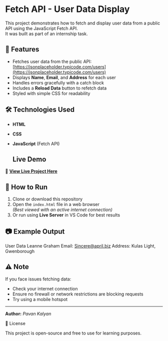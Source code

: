 # Fetch API - User Data Display

This project demonstrates how to fetch and display user data from a public API using the JavaScript Fetch API.  
It was built as part of an internship task.

## 📌 Features
- Fetches user data from the public API: [https://jsonplaceholder.typicode.com/users](https://jsonplaceholder.typicode.com/users)
- Displays **Name**, **Email**, and **Address** for each user
- Handles errors gracefully with a catch block
- Includes a **Reload Data** button to refetch data
- Styled with simple CSS for readability

## 🛠️ Technologies Used
- **HTML**
- **CSS**
- **JavaScript** (Fetch API)

  ## Live Demo
🔗 **[View Live Project Here](https://pavankalyan-13-p.github.io/fetch-api-user-data/)**

## 🚀 How to Run
1. Clone or download this repository
2. Open the `index.html` file in a web browser  
   *(Best viewed with an active internet connection)*
3. Or run using **Live Server** in VS Code for best results

## 📷 Example Output
User Data
Leanne Graham
Email: Sincere@april.biz
Address: Kulas Light, Gwenborough


## ⚠️ Note
If you face issues fetching data:
- Check your internet connection
- Ensure no firewall or network restrictions are blocking requests
- Try using a mobile hotspot

---
**Author:** *Pavan Kalyan*  

📜 License

This project is open-source and free to use for learning purposes.
